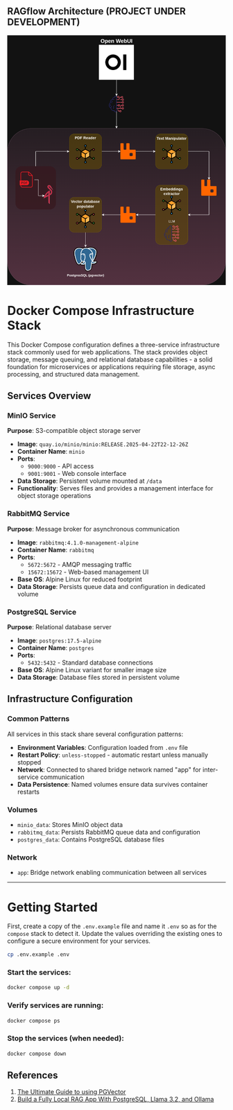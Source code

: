 ## RAGflow Architecture (PROJECT UNDER DEVELOPMENT)

![alt text](architecture.png)

# Docker Compose Infrastructure Stack

This Docker Compose configuration defines a three-service infrastructure stack commonly used for web applications. The stack provides object storage, message queuing, and relational database capabilities - a solid foundation for microservices or applications requiring file storage, async processing, and structured data management.

## Services Overview

### MinIO Service
**Purpose**: S3-compatible object storage server

- **Image**: `quay.io/minio/minio:RELEASE.2025-04-22T22-12-26Z`
- **Container Name**: `minio`
- **Ports**:
  - `9000:9000` - API access
  - `9001:9001` - Web console interface
- **Data Storage**: Persistent volume mounted at `/data`
- **Functionality**: Serves files and provides a management interface for object storage operations

### RabbitMQ Service
**Purpose**: Message broker for asynchronous communication

- **Image**: `rabbitmq:4.1.0-management-alpine`
- **Container Name**: `rabbitmq`
- **Ports**:
  - `5672:5672` - AMQP messaging traffic
  - `15672:15672` - Web-based management UI
- **Base OS**: Alpine Linux for reduced footprint
- **Data Storage**: Persists queue data and configuration in dedicated volume

### PostgreSQL Service
**Purpose**: Relational database server

- **Image**: `postgres:17.5-alpine`
- **Container Name**: `postgres`
- **Ports**:
  - `5432:5432` - Standard database connections
- **Base OS**: Alpine Linux variant for smaller image size
- **Data Storage**: Database files stored in persistent volume

## Infrastructure Configuration

### Common Patterns
All services in this stack share several configuration patterns:

- **Environment Variables**: Configuration loaded from `.env` file
- **Restart Policy**: `unless-stopped` - automatic restart unless manually stopped
- **Network**: Connected to shared bridge network named "app" for inter-service communication
- **Data Persistence**: Named volumes ensure data survives container restarts

### Volumes
- `minio_data`: Stores MinIO object data
- `rabbitmq_data`: Persists RabbitMQ queue data and configuration
- `postgres_data`: Contains PostgreSQL database files

### Network
- `app`: Bridge network enabling communication between all services

---

# Getting Started

First, create a copy of the `.env.example` file and name it `.env` so as for the `compose` stack to detect it. Update the values overriding the existing ones to configure a secure environment for your services.

```bash
cp .env.example .env
```
### Start the services:
```bash
docker compose up -d
```

### Verify services are running:
```bash
docker compose ps
```

### Stop the services (when needed):
```bash
docker compose down
```

## References

1. [The Ultimate Guide to using PGVector](https://medium.com/@intuitivedl/the-ultimate-guide-to-using-pgvector-76239864bbfb)
2. [Build a Fully Local RAG App With PostgreSQL, Llama 3.2, and Ollama](https://medium.com/@chadhamoksh/build-a-fully-local-rag-app-with-postgresql-llama-3-2-and-ollama-b18cec13382d)